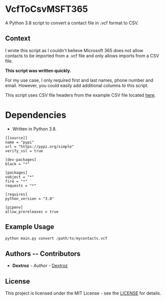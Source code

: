 # VcfToCsvMSFT365
A Python 3.8 script to convert a contact file in .vcf format to CSV.

## Context

I wrote this script as I couldn't believe Microsoft 365 does not allow contacts to be imported from a .vcf file and only allows imports from a CSV file.

**This script was written quickly.**

For my use case, I only required first and last names, phone number and email. However, you could easily add additional columns to this script.

This script uses CSV file headers from the example CSV file located [here](https://support.office.com/en-gb/article/create-or-edit-csv-files-to-import-into-outlook-4518d70d-8fe9-46ad-94fa-1494247193c7).

# Dependencies
* Written in Python 3.8.

```
[[source]]
name = "pypi"
url = "https://pypi.org/simple"
verify_ssl = true

[dev-packages]
black = "*"

[packages]
vobject = "*"
fire = "*"
requests = "*"

[requires]
python_version = "3.8"

[pipenv]
allow_prereleases = true

```

## Example Usage
```python
python main.py convert /path/to/mycontacts.vcf
```

## Authors -- Contributors

* **Dextroz** - *Author* - [Dextroz](https://github.com/Dextroz)

## License
This project is licensed under the MIT License - see the [LICENSE](LICENSE) for details.
